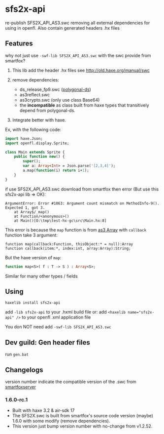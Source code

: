 # sfs2x-api
re-publish SFS2X_API_AS3.swc removing all external dependencies for using in openfl. Also contain generated headers .hx files

## Features
why not just use `-swf-lib SFS2X_API_AS3.swc` with the swc provide from smartfox? 

1. This lib add the header .hx files
see http://old.haxe.org/manual/swc

2. remove dependencies:
	+ ds_release_fp9.swc ([polygonal-ds](https://github.com/polygonal/ds))
	+ as3reflect.swc
	+ as3crypto.swc (only use class Base64)
	+ the **incompatible** as class built from haxe types that transitively depend from polygonal-ds.

3. Integrate better with haxe.

Ex, with the following code:

```haxe
import haxe.Json;
import openfl.display.Sprite;

class Main extends Sprite {
	public function new() {
		super();
        var a: Array<Int> = Json.parse('[2,3,4]');
        a.map(function(i) return i+1);
	}
}
```

if use SFS2X_API_AS3.swc download from smartfox then error (But use this sfs2x-api lib => OK):

```
ArgumentError: Error #1063: Argument count mismatch on MethodInfo-9(). Expected 1, got 3.
	at Array$/_map()
	at Function/<anonymous>()
	at Main()[O:\tmp\test-hx-gc\src\Main.hx:8]
```

This error is because the `map` function is from [as3 Array](http://help.adobe.com/en_US/FlashPlatform/reference/actionscript/3/Array.html#map%28%29)
with `callback` function take 3 argument:

```as3
function map(callback:Function, thisObject:* = null):Array
function callback(item:*, index:int, array:Array):String;
```

But the haxe version of `map`:

```haxe
function map<S>( f : T -> S ) : Array<S>;
```

Similar for many other types / fields

## Using
```
haxelib install sfs2x-api
```

add `-lib sfs2x-api` to your .hxml build file
or: add `<haxelib name="sfs2x-api" />` to your openfl .xml application file

You don NOT need add `-swf-lib SFS2X_API_AS3.swc`

## Dev guild: Gen header files
run `gen.bat`

## Changelogs
version number indicate the compatible version of the .swc from [smartfoxserver](http://www.smartfoxserver.com/download/sfs2x#p=client)

### 1.6.0-rc.1
+ Built with haxe 3.2 & air-sdk 17
+ The SFS2X.swc is built from smartfox's source code version (maybe) 1.6.0 with some modify (remove dependencies).
+ This version just bump version number with no-change from v1.2.52.
